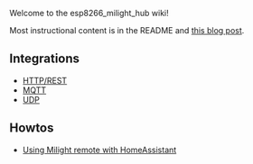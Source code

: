 Welcome to the esp8266_milight_hub wiki!

Most instructional content is in the README and [this blog post](http://blog.christophermullins.com/2017/02/11/milight-wifi-gateway-emulator-on-an-esp8266).

## Integrations

* [HTTP/REST](https://github.com/sidoh/esp8266_milight_hub#rest-endpoints)
* [MQTT](https://github.com/sidoh/esp8266_milight_hub#mqtt)
* [UDP](https://github.com/sidoh/esp8266_milight_hub#udp-gateways)

## Howtos

* [Using Milight remote with HomeAssistant](https://github.com/sidoh/esp8266_milight_hub/wiki/Using-Milight-Remote-with-HomeAssistant)